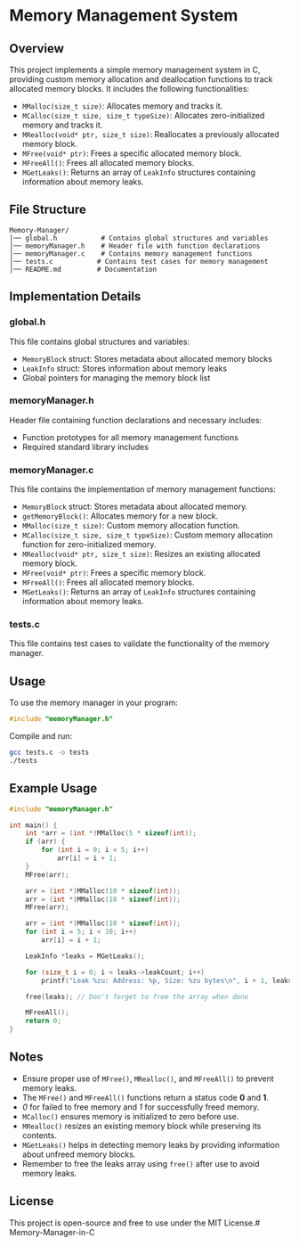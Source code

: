 # Memory Management System

## Overview
This project implements a simple memory management system in C, providing custom memory allocation and deallocation functions to track allocated memory blocks. It includes the following functionalities:

- `MMalloc(size_t size)`: Allocates memory and tracks it.
- `MCalloc(size_t size, size_t typeSize)`: Allocates zero-initialized memory and tracks it.
- `MRealloc(void* ptr, size_t size)`: Reallocates a previously allocated memory block.
- `MFree(void* ptr)`: Frees a specific allocated memory block.
- `MFreeAll()`: Frees all allocated memory blocks.
- `MGetLeaks()`: Returns an array of `LeakInfo` structures containing information about memory leaks.

## File Structure
```
Memory-Manager/
│── global.h           # Contains global structures and variables
│── memoryManager.h    # Header file with function declarations
│── memoryManager.c    # Contains memory management functions
│── tests.c           # Contains test cases for memory management
│── README.md         # Documentation
```

## Implementation Details
### global.h
This file contains global structures and variables:
- `MemoryBlock` struct: Stores metadata about allocated memory blocks
- `LeakInfo` struct: Stores information about memory leaks
- Global pointers for managing the memory block list

### memoryManager.h
Header file containing function declarations and necessary includes:
- Function prototypes for all memory management functions
- Required standard library includes

### memoryManager.c
This file contains the implementation of memory management functions:
- `MemoryBlock` struct: Stores metadata about allocated memory.
- `getMemoryBlock()`: Allocates memory for a new block.
- `MMalloc(size_t size)`: Custom memory allocation function.
- `MCalloc(size_t size, size_t typeSize)`: Custom memory allocation function for zero-initialized memory.
- `MRealloc(void* ptr, size_t size)`: Resizes an existing allocated memory block.
- `MFree(void* ptr)`: Frees a specific memory block.
- `MFreeAll()`: Frees all allocated memory blocks.
- `MGetLeaks()`: Returns an array of `LeakInfo` structures containing information about memory leaks.

### tests.c
This file contains test cases to validate the functionality of the memory manager.

## Usage
To use the memory manager in your program:
```c
#include "memoryManager.h"
```
Compile and run:
```sh
gcc tests.c -o tests
./tests
```

## Example Usage
```c
#include "memoryManager.h"

int main() {
    int *arr = (int *)MMalloc(5 * sizeof(int));
    if (arr) {
        for (int i = 0; i < 5; i++)
            arr[i] = i + 1;
    }
    MFree(arr);

    arr = (int *)MMalloc(10 * sizeof(int));
    arr = (int *)MMalloc(10 * sizeof(int));
    MFree(arr);

    arr = (int *)MMalloc(10 * sizeof(int));
    for (int i = 5; i < 10; i++)
        arr[i] = i + 1;

    LeakInfo *leaks = MGetLeaks();

    for (size_t i = 0; i < leaks->leakCount; i++)
        printf("Leak %zu: Address: %p, Size: %zu bytes\n", i + 1, leaks[i].address, leaks[i].size);

    free(leaks); // Don't forget to free the array when done

    MFreeAll();
    return 0;
}
```

## Notes
- Ensure proper use of `MFree()`, `MRealloc()`, and `MFreeAll()` to prevent memory leaks.
- The `MFree()` and `MFreeAll()` functions return a status code __0__ and __1__.
- _0_ for failed to free memory and _1_ for successfully freed memory.
- `MCalloc()` ensures memory is initialized to zero before use.
- `MRealloc()` resizes an existing memory block while preserving its contents.
- `MGetLeaks()` helps in detecting memory leaks by providing information about unfreed memory blocks.
- Remember to free the leaks array using `free()` after use to avoid memory leaks.

## License
This project is open-source and free to use under the MIT License.#   M e m o r y - M a n a g e r - i n - C  
 